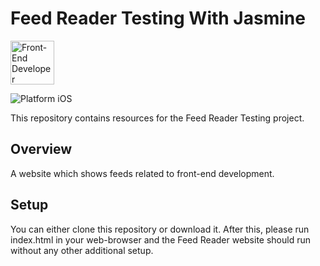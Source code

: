 # Feed Reader Testing With Jasmine
<img src="https://s3-us-west-1.amazonaws.com/udacity-content/degrees/catalog-images/nd001.png" alt="Front-End Developer Nanodegree logo" height="70" >

![Platform iOS](https://img.shields.io/badge/nanodegree-frontend-blue.svg)

This repository contains resources for the Feed Reader Testing project.

## Overview

 A website which shows feeds related to front-end development.

## Setup

You can either clone this repository or download it. After this, please run index.html in your web-browser and the Feed Reader website should run without any other additional setup.


